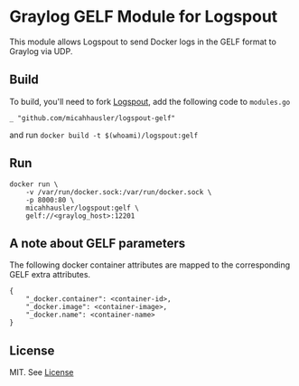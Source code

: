 # Graylog GELF Module for Logspout
This module allows Logspout to send Docker logs in the GELF format to Graylog via UDP.

## Build
To build, you'll need to fork [Logspout](https://github.com/gliderlabs/logspout), add the following code to `modules.go` 

```
_ "github.com/micahhausler/logspout-gelf"
```
and run `docker build -t $(whoami)/logspout:gelf`

## Run

```
docker run \
    -v /var/run/docker.sock:/var/run/docker.sock \
    -p 8000:80 \
    micahhausler/logspout:gelf \
    gelf://<graylog_host>:12201

```

## A note about GELF parameters
The following docker container attributes are mapped to the corresponding GELF extra attributes.

```
{
	"_docker.container": <container-id>,
	"_docker.image": <container-image>,
	"_docker.name": <container-name>
}
```

## License
MIT. See [License](LICENSE)

